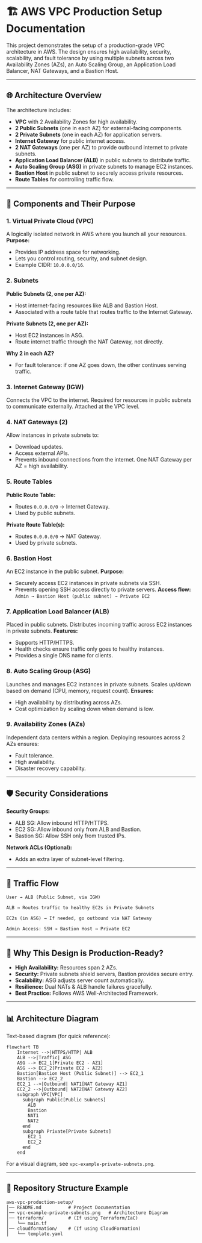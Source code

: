 
# 🏗️ AWS VPC Production Setup Documentation

This project demonstrates the setup of a production-grade VPC architecture in AWS. The design ensures high availability, security, scalability, and fault tolerance by using multiple subnets across two Availability Zones (AZs), an Auto Scaling Group, an Application Load Balancer, NAT Gateways, and a Bastion Host.

---

## 🌐 Architecture Overview

The architecture includes:

- **VPC** with 2 Availability Zones for high availability.
- **2 Public Subnets** (one in each AZ) for external-facing components.
- **2 Private Subnets** (one in each AZ) for application servers.
- **Internet Gateway** for public internet access.
- **2 NAT Gateways** (one per AZ) to provide outbound internet to private subnets.
- **Application Load Balancer (ALB)** in public subnets to distribute traffic.
- **Auto Scaling Group (ASG)** in private subnets to manage EC2 instances.
- **Bastion Host** in public subnet to securely access private resources.
- **Route Tables** for controlling traffic flow.

---

## 🔑 Components and Their Purpose

### 1. Virtual Private Cloud (VPC)
A logically isolated network in AWS where you launch all your resources.
**Purpose:**
- Provides IP address space for networking.
- Lets you control routing, security, and subnet design.
- Example CIDR: `10.0.0.0/16`.

### 2. Subnets
**Public Subnets (2, one per AZ):**
- Host internet-facing resources like ALB and Bastion Host.
- Associated with a route table that routes traffic to the Internet Gateway.

**Private Subnets (2, one per AZ):**
- Host EC2 instances in ASG.
- Route internet traffic through the NAT Gateway, not directly.

**Why 2 in each AZ?**
- For fault tolerance: if one AZ goes down, the other continues serving traffic.

### 3. Internet Gateway (IGW)
Connects the VPC to the internet.
Required for resources in public subnets to communicate externally.
Attached at the VPC level.

### 4. NAT Gateways (2)
Allow instances in private subnets to:
- Download updates.
- Access external APIs.
- Prevents inbound connections from the internet.
One NAT Gateway per AZ = high availability.

### 5. Route Tables
**Public Route Table:**
- Routes `0.0.0.0/0` → Internet Gateway.
- Used by public subnets.

**Private Route Table(s):**
- Routes `0.0.0.0/0` → NAT Gateway.
- Used by private subnets.

### 6. Bastion Host
An EC2 instance in the public subnet.
**Purpose:**
- Securely access EC2 instances in private subnets via SSH.
- Prevents opening SSH access directly to private servers.
**Access flow:**
`Admin → Bastion Host (public subnet) → Private EC2`

### 7. Application Load Balancer (ALB)
Placed in public subnets.
Distributes incoming traffic across EC2 instances in private subnets.
**Features:**
- Supports HTTP/HTTPS.
- Health checks ensure traffic only goes to healthy instances.
- Provides a single DNS name for clients.

### 8. Auto Scaling Group (ASG)
Launches and manages EC2 instances in private subnets.
Scales up/down based on demand (CPU, memory, request count).
**Ensures:**
- High availability by distributing across AZs.
- Cost optimization by scaling down when demand is low.

### 9. Availability Zones (AZs)
Independent data centers within a region.
Deploying resources across 2 AZs ensures:
- Fault tolerance.
- High availability.
- Disaster recovery capability.

---

## 🛡️ Security Considerations

**Security Groups:**
- ALB SG: Allow inbound HTTP/HTTPS.
- EC2 SG: Allow inbound only from ALB and Bastion.
- Bastion SG: Allow SSH only from trusted IPs.

**Network ACLs (Optional):**
- Adds an extra layer of subnet-level filtering.

---

## 🔄 Traffic Flow

`User → ALB (Public Subnet, via IGW)`

`ALB → Routes traffic to healthy EC2s in Private Subnets`

`EC2s (in ASG) → If needed, go outbound via NAT Gateway`

`Admin Access: SSH → Bastion Host → Private EC2`

---

## 🏢 Why This Design is Production-Ready?

- **High Availability:** Resources span 2 AZs.
- **Security:** Private subnets shield servers, Bastion provides secure entry.
- **Scalability:** ASG adjusts server count automatically.
- **Resilience:** Dual NATs & ALB handle failures gracefully.
- **Best Practice:** Follows AWS Well-Architected Framework.

---

## 📊 Architecture Diagram

Text-based diagram (for quick reference):

```mermaid
flowchart TB
    Internet -->|HTTPS/HTTP| ALB
    ALB -->|Traffic| ASG
    ASG --> EC2_1[Private EC2 - AZ1]
    ASG --> EC2_2[Private EC2 - AZ2]
    Bastion[Bastion Host (Public Subnet)] --> EC2_1
    Bastion --> EC2_2
    EC2_1 -->|Outbound| NAT1[NAT Gateway AZ1]
    EC2_2 -->|Outbound| NAT2[NAT Gateway AZ2]
    subgraph VPC[VPC]
      subgraph Public[Public Subnets]
        ALB
        Bastion
        NAT1
        NAT2
      end
      subgraph Private[Private Subnets]
        EC2_1
        EC2_2
      end
    end
```

For a visual diagram, see `vpc-example-private-subnets.png`.

---

## 📂 Repository Structure Example

```
aws-vpc-production-setup/
│── README.md          # Project Documentation
│── vpc-example-private-subnets.png   # Architecture Diagram
│── terraform/         # (If using Terraform/IaC)
│   └── main.tf
│── cloudformation/    # (If using CloudFormation)
│   └── template.yaml
```
